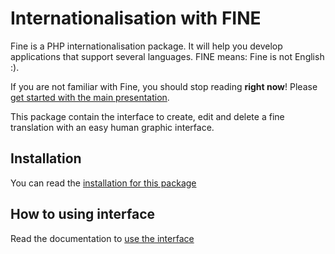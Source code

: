 Internationalisation with FINE
==============================

Fine is a PHP internationalisation package. It will help you develop applications that support several languages.
FINE means: Fine is not English :).

If you are not familiar with Fine, you should stop reading **right now**! Please [get started with the main presentation](http://mouf-php.com/packages/mouf/utils.i18n.fine.translation-interface/README.md).

This package contain the interface to create, edit and delete a fine translation with an easy human graphic interface.

Installation
------------

You can read the [installation for this package](doc/install.md)

How to using interface
----------------------

Read the documentation to [use the interface](doc/using_interface.md)